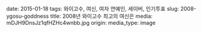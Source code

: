 date: 2015-01-18
tags: 와이고수, 여신, 여자 연예인, 세이버, 인기투표
slug: 2008-ygosu-goddness
title: 2008년 와이고수 최고의 여신은
media: mDJH9DnsJz1qfHZHc4wnbb.jpg
origin: 
media_type: image

